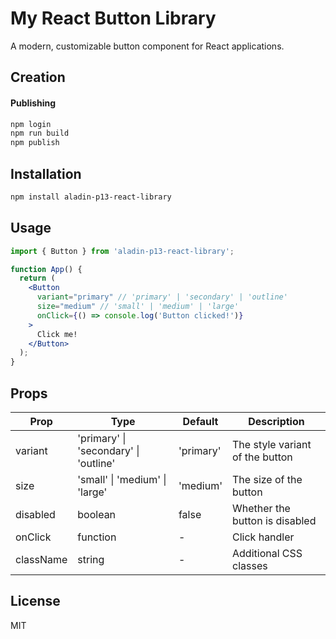 # My React Button Library

A modern, customizable button component for React applications.

## Creation

#### Publishing

```bash
npm login
npm run build
npm publish
```

## Installation

```bash
npm install aladin-p13-react-library
```

## Usage

```jsx
import { Button } from 'aladin-p13-react-library';

function App() {
  return (
    <Button 
      variant="primary" // 'primary' | 'secondary' | 'outline'
      size="medium" // 'small' | 'medium' | 'large'
      onClick={() => console.log('Button clicked!')}
    >
      Click me!
    </Button>
  );
}
```

## Props

| Prop | Type | Default | Description |
|------|------|---------|-------------|
| variant | 'primary' \| 'secondary' \| 'outline' | 'primary' | The style variant of the button |
| size | 'small' \| 'medium' \| 'large' | 'medium' | The size of the button |
| disabled | boolean | false | Whether the button is disabled |
| onClick | function | - | Click handler |
| className | string | - | Additional CSS classes |

## License

MIT

